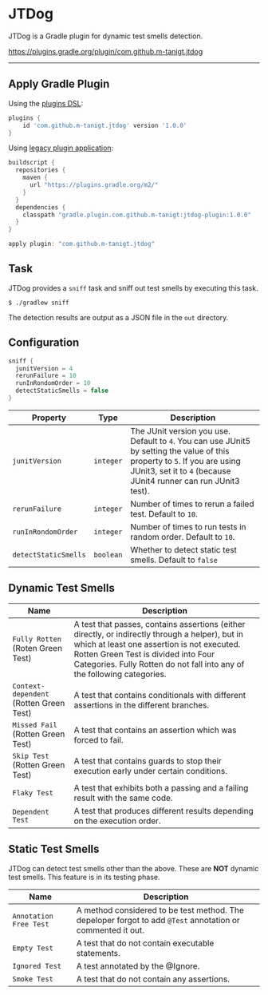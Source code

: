 # JTDog

JTDog is a Gradle plugin for dynamic test smells detection.

https://plugins.gradle.org/plugin/com.github.m-tanigt.jtdog

---

## Apply Gradle Plugin
Using the [plugins DSL](https://docs.gradle.org/current/userguide/plugins.html#sec:plugins_block):
```groovy
plugins {
    id 'com.github.m-tanigt.jtdog' version '1.0.0'
}
```

Using [legacy plugin application](https://docs.gradle.org/current/userguide/plugins.html#sec:old_plugin_application):
```groovy
buildscript {
  repositories {
    maven {
      url "https://plugins.gradle.org/m2/"
    }
  }
  dependencies {
    classpath "gradle.plugin.com.github.m-tanigt:jtdog-plugin:1.0.0"
  }
}

apply plugin: "com.github.m-tanigt.jtdog"
```

## Task
JTDog provides a `sniff` task and sniff out test smells by executing this task.
```
$ ./gradlew sniff
```
The detection results are output as a JSON file in the `out` directory.


## Configuration
```groovy
sniff {
  junitVersion = 4
  rerunFailure = 10
  runInRondomOrder = 10
  detectStaticSmells = false
}
```
| Property | Type | Description |
|----------|------|-------------|
| `junitVersion` | `integer` | The JUnit version you use. Default to `4`. You can use JUnit5 by setting the value of this property to `5`. If you are using JUnit3, set it to `4` (because JUnit4 runner can run JUnit3 test).|
| `rerunFailure` | `integer` | Number of times to rerun a failed test. Default to `10`.|
| `runInRondomOrder` | `integer` | Number of times to run tests in random order. Default to `10`.|
| `detectStaticSmells` | `boolean` | Whether to detect static test smells. Default to `false`|

## Dynamic Test Smells
| Name | Description |
|------|------|
| `Fully Rotten` (Roten Green Test) | A test that passes, contains assertions (either directly, or indirectly through a helper), but in which at least one assertion is not executed. Rotten Green Test is divided into Four Categories. Fully Rotten do not fall into any of the following categories.
| `Context-dependent` (Rotten Green Test) | A test that contains conditionals with different assertions in the different branches. |
| `Missed Fail`  (Rotten Green Test) | A test that contains an assertion which was forced to fail. |
| `Skip Test` (Rotten Green Test) | A test that contains guards to stop their execution early under certain conditions. |
| `Flaky Test` | A test that exhibits both a passing and a failing result with the same code. |
| `Dependent Test` | A test that produces different results depending on the execution order. |

## Static Test Smells
JTDog can detect test smells other than the above.
These are **NOT** dynamic test smells.
This feature is in its testing phase.

| Name | Description |
| ---- | ---- |
| `Annotation Free Test` | A method considered to be test method. The depeloper forgot to add `@Test` annotation or commented it out.|
| `Empty Test` | A test that do not contain executable statements. |
| `Ignored Test` | A test annotated by the @Ignore. |
| `Smoke Test` | A test that do not contain any assertions. |

